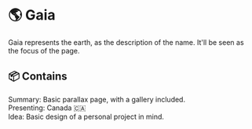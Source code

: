 # :earth_americas: Gaia
Gaia represents the earth, as the description of the name. It'll be seen as the focus of the page.

## :package: Contains 
Summary: Basic parallax page, with a gallery included. <br/>
Presenting: Canada :canada:<br/>
Idea: Basic design of a personal project in mind.